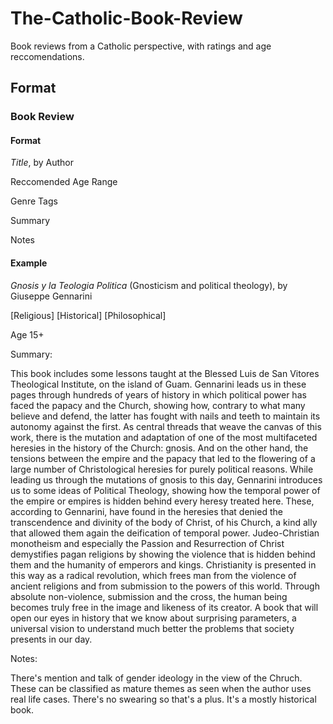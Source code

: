 # The-Catholic-Book-Review
Book reviews from a Catholic perspective, with ratings and age reccomendations.

## Format

### Book Review

#### Format

*Title*, by Author

Reccomended Age Range

Genre Tags

Summary

Notes

#### Example

*Gnosis y la Teologia Politica* (Gnosticism and political theology), by Giuseppe Gennarini

[Religious] [Historical] [Philosophical]

Age 15+

Summary:

This book includes some lessons taught at the Blessed Luis de San Vitores Theological Institute, on the island of Guam. Gennarini leads us in these pages through hundreds of years of history in which political power has faced the papacy and the Church, showing how, contrary to what many believe and defend, the latter has fought with nails and teeth to maintain its autonomy against the first. As central threads that weave the canvas of this work, there is the mutation and adaptation of one of the most multifaceted heresies in the history of the Church: gnosis. And on the other hand, the tensions between the empire and the papacy that led to the flowering of a large number of Christological heresies for purely political reasons. While leading us through the mutations of gnosis to this day, Gennarini introduces us to some ideas of Political Theology, showing how the temporal power of the empire or empires is hidden behind every heresy treated here. These, according to Gennarini, have found in the heresies that denied the transcendence and divinity of the body of Christ, of his Church, a kind ally that allowed them again the deification of temporal power. Judeo-Christian monotheism and especially the Passion and Resurrection of Christ demystifies pagan religions by showing the violence that is hidden behind them and the humanity of emperors and kings. Christianity is presented in this way as a radical revolution, which frees man from the violence of ancient religions and from submission to the powers of this world. Through absolute non-violence, submission and the cross, the human being becomes truly free in the image and likeness of its creator. A book that will open our eyes in history that we know about surprising parameters, a universal vision to understand much better the problems that society presents in our day.

Notes:

There's mention and talk of gender ideology in the view of the Chruch. These can be classified as mature themes as seen when the author uses real life cases. There's no swearing so that's a plus. It's a mostly historical book.


